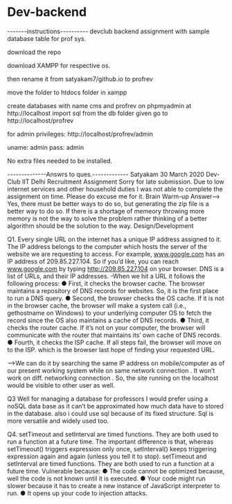 # Dev-backend

-------instructions----------
devclub backend assignment with sample database table for prof sys.

download the repo

download XAMPP for respective os.

then rename it from satyakam7/github.io to profrev

move the folder to htdocs folder in xampp 

create databases with name cms and profrev on phpmyadmin at http://localhost
import sql from the db folder given
go to http://localhost/profrev

for admin privileges:
http://localhost/profrev/admin

uname: admin
pass: admin

No extra files needed to be installed.








--------------Answrs to ques.-------------
Satyakam
30 March 2020
Dev-Club IIT Delhi
Recruitment Assignment
Sorry for late submission.
Due to low internet services and other household duties I was not able to complete the assignment on time.
Please do excuse me for it.
Brain Warm-up
Answer—> Yes, there must be better ways to do so, but generating the zip file is a better way to do so. If there is a
shortage of memeory throwing more memory is not the way to solve the problem rather thinking of a better algorithm
should be the solution to the way.
Design/Development

Q1. Every single URL on the internet has a unique IP address assigned to it. The IP address belongs to the
computer which hosts the server of the website we are requesting to access. For example, www.google.com has an
IP address of 209.85.227.104. So if you’d like, you can reach www.google.com by typing http://209.85.227.104 on
your browser. DNS is a list of URLs, and their IP addresses.
-When we hit a URL it follows the following process:
● First, it checks the browser cache. The browser maintains a repository of DNS records for websites. So, it is
the first place to run a DNS query.
● Second, the browser checks the OS cache. If it is not in the browser cache, the browser will make a system
call (i.e., gethostname on Windows) to your underlying computer OS to fetch the record since the OS also
maintains a cache of DNS records.
● Third, it checks the router cache. If it’s not on your computer, the browser will communicate with the router
that maintains its’ own cache of DNS records.
● Fourth, it checks the ISP cache. If all steps fail, the browser will move on to the ISP. which is the browser
last hope of finding your requested URL.


——>We can do it by searching the same IP address on mobile/computer as of our present working system while on
same network connection . It won’t work on diff. networking connection . So, the site running on the localhost would
be visible to other user as well.


Q3 Well for managing a database for professors I would prefer using a noSQL data base as it can’t be approximated
how much data have to stored in the database. also i could use sql because of its fixed structure. Sql is more versatile and widely used too.

Q4. setTimeout and setInterval are timed functions. They are both used to run a function at a future time. The
important difference is that, whereas setTimeout() triggers expression only once, setInterval() keeps triggering
expression again and again (unless you tell it to stop).
setTimeout and setInterval are timed functions. They are both used to run a function at a future time.
Vulnerable because:
● The code cannot be optimized because, well the code is not known until it is executed.
● Your code might run slower because it has to create a new instance of JavaScript interpreter to run.
● It opens up your code to injection attacks.


